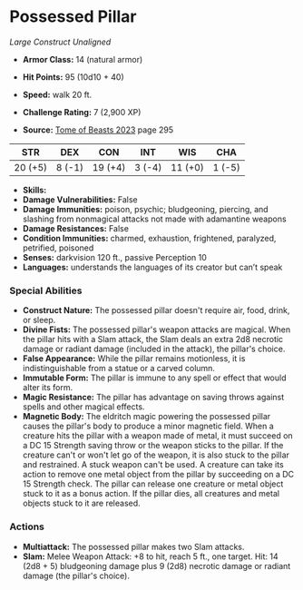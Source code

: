 # Possessed Pillar

*Large* *Construct* *Unaligned*

- **Armor Class:** 14 (natural armor)
- **Hit Points:** 95 (10d10 + 40)
- **Speed:** walk 20 ft.

- **Challenge Rating:** 7 (2,900 XP)
- **Source:** [Tome of Beasts 2023](https://koboldpress.com/kpstore/product/tome-of-beasts-1-2023-edition/) page 295

| STR | DEX | CON | INT | WIS | CHA |
| --- | --- | --- | --- | --- | --- |
| 20 (+5) | 8 (-1) | 19 (+4) | 3 (-4) | 11 (+0) | 1 (-5) |

- **Skills:** 
- **Damage Vulnerabilities:** False
- **Damage Immunities:** poison, psychic; bludgeoning, piercing, and slashing from nonmagical attacks not made with adamantine weapons
- **Damage Resistances:** False
- **Condition Immunities:** charmed, exhaustion, frightened, paralyzed, petrified, poisoned
- **Senses:** darkvision 120 ft., passive Perception 10
- **Languages:** understands the languages of its creator but can’t speak

### Special Abilities

- **Construct Nature:** The possessed pillar doesn't require air, food, drink, or sleep.
- **Divine Fists:** The possessed pillar's weapon attacks are magical. When the pillar hits with a Slam attack, the Slam deals an extra 2d8 necrotic damage or radiant damage (included in the attack), the pillar's choice.
- **False Appearance:** While the pillar remains motionless, it is indistinguishable from a statue or a carved column.
- **Immutable Form:** The pillar is immune to any spell or effect that would alter its form.
- **Magic Resistance:** The pillar has advantage on saving throws against spells and other magical effects.
- **Magnetic Body:** The eldritch magic powering the possessed pillar causes the pillar's body to produce a minor magnetic field. When a creature hits the pillar with a weapon made of metal, it must succeed on a DC 15 Strength saving throw or the weapon sticks to the pillar. If the creature can't or won't let go of the weapon, it is also stuck to the pillar and restrained. A stuck weapon can't be used. A creature can take its action to remove one metal object from the pillar by succeeding on a DC 15 Strength check. The pillar can release one creature or metal object stuck to it as a bonus action. If the pillar dies, all creatures and metal objects stuck to it are released.

### Actions

- **Multiattack:** The possessed pillar makes two Slam attacks.
- **Slam:** Melee Weapon Attack: +8 to hit, reach 5 ft., one target. Hit: 14 (2d8 + 5) bludgeoning damage plus 9 (2d8) necrotic damage or radiant damage (the pillar's choice).
